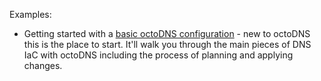 Examples:

* Getting started with a [basic octoDNS configuration](basic/) - new to octoDNS
  this is the place to start. It'll walk you through the main pieces of DNS IaC
  with octoDNS including the process of planning and applying changes.
